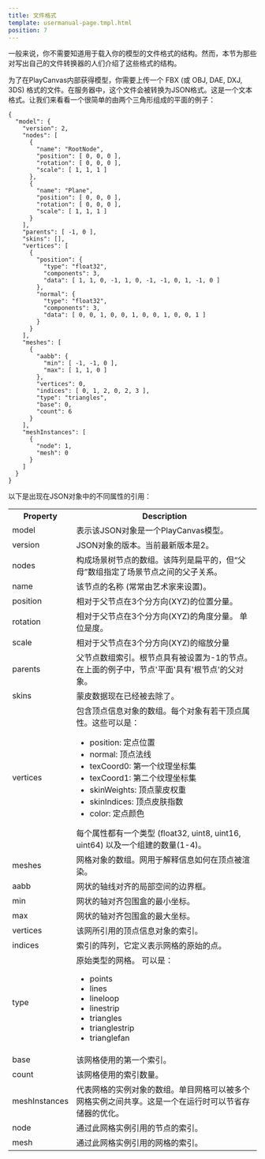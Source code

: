 ```yaml
---
title: 文件格式
template: usermanual-page.tmpl.html
position: 7
---
```


一般来说，你不需要知道用于载入你的模型的文件格式的结构。然而，本节为那些对写出自己的文件转换器的人们介绍了这些格式的结构。

为了在PlayCanvas内部获得模型，你需要上传一个 FBX (或 OBJ, DAE, DXJ, 3DS) 格式的文件。在服务器中，这个文件会被转换为JSON格式。这是一个文本格式。让我们来看看一个很简单的由两个三角形组成的平面的例子：

~~~javascript~~~
{
  "model": {
    "version": 2,
    "nodes": [
      {
        "name": "RootNode",
        "position": [ 0, 0, 0 ],
        "rotation": [ 0, 0, 0 ],
        "scale": [ 1, 1, 1 ]
      },
      {
        "name": "Plane",
        "position": [ 0, 0, 0 ],
        "rotation": [ 0, 0, 0 ],
        "scale": [ 1, 1, 1 ]
      }
    ],
    "parents": [ -1, 0 ],
    "skins": [],
    "vertices": [
      {
        "position": {
          "type": "float32",
          "components": 3,
          "data": [ 1, 1, 0, -1, 1, 0, -1, -1, 0, 1, -1, 0 ]
        },
        "normal": {
          "type": "float32",
          "components": 3,
          "data": [ 0, 0, 1, 0, 0, 1, 0, 0, 1, 0, 0, 1 ]
        }
      }
    ],
    "meshes": [
      {
        "aabb": {
          "min": [ -1, -1, 0 ],
          "max": [ 1, 1, 0 ]
        },
        "vertices": 0,
        "indices": [ 0, 1, 2, 0, 2, 3 ],
        "type": "triangles",
        "base": 0,
        "count": 6
      }
    ],
    "meshInstances": [
      {
        "node": 1,
        "mesh": 0
      }
    ]
  }
}
~~~

以下是出现在JSON对象中的不同属性的引用：

<table>
  <tr><th>Property</th><th>Description</th></tr>
  <tr><td>model</td><td>表示该JSON对象是一个PlayCanvas模型。</td></tr>
  <tr><td>version</td><td>JSON对象的版本。当前最新版本是2。</td></tr>
  <tr><td>nodes</td><td>构成场景树节点的数组。该阵列是扁平的，但“父母”数组指定了场景节点之间的父子关系。</td></tr>
  <tr><td>name</td><td>该节点的名称 (常常由艺术家来设置)。</td></tr>
  <tr><td>position</td><td>相对于父节点在3个分方向(XYZ)的位置分量。</td></tr>
  <tr><td>rotation</td><td>相对于父节点在3个分方向(XYZ)的角度分量。 单位是度。</td></tr>
  <tr><td>scale</td><td>相对于父节点在3个分方向(XYZ)的缩放分量</td></tr>
  <tr><td>parents</td><td>父节点数组索引。根节点具有被设置为-1的节点。在上面的例子中，节点'平面'具有'根节点'的父对象。</td></tr>
  <tr><td>skins</td><td>蒙皮数据现在已经被去除了。</td></tr>
  <tr>
    <td>vertices</td>
    <td>
      包含顶点信息对象的数组。每个对象有若干顶点属性。这些可以是：
      <ul>
        <li>position: 定点位置</li>
        <li>normal: 顶点法线</li>
        <li>texCoord0: 第一个纹理坐标集</li>
        <li>texCoord1: 第二个纹理坐标集</li>
        <li>skinWeights: 顶点蒙皮权重</li>
        <li>skinIndices: 顶点皮肤指数</li>
        <li>color: 定点颜色</li>
      </ul>
      每个属性都有一个类型 (float32, uint8, uint16, uint64) 以及一个组建的数量(1-4)。
    </td>
  </tr>
  <tr><td>meshes</td><td>网格对象的数组。网用于解释信息如何在顶点被渲染。</td></tr>
  <tr><td>aabb</td><td>网状的轴线对齐的局部空间的边界框。</td></tr>
  <tr><td>min</td><td>网状的轴对齐包围盒的最小坐标。</td></tr>
  <tr><td>max</td><td>网状的轴对齐包围盒的最大坐标。</td></tr>
  <tr><td>vertices</td><td>该网所引用的顶点信息对象的索引。</td></tr>
  <tr><td>indices</td><td>索引的阵列，它定义表示网格的原始的点。</td></tr>
  <tr><td>type</td>
    <td>原始类型的网格。 可以是：
      <ul>
        <li>points</li>
        <li>lines</li>
        <li>lineloop</li>
        <li>linestrip</li>
        <li>triangles</li>
        <li>trianglestrip</li>
        <li>trianglefan</li>
      </ul>
    </td>
  </tr>
  <tr><td>base</td><td>该网格使用的第一个索引。</td></tr>
  <tr><td>count</td><td>该网格使用的索引数量。</td></tr>
  <tr><td>meshInstances</td><td>代表网格的实例对象的数组。单目网格可以被多个网格实例之间共享。这是一个在运行时可以节省存储器的优化。</td></tr>
  <tr><td>node</td><td>通过此网格实例引用的节点的索引。</td></tr>
  <tr><td>mesh</td><td>通过此网格实例引用的网格的索引。</td></tr>
</table>

